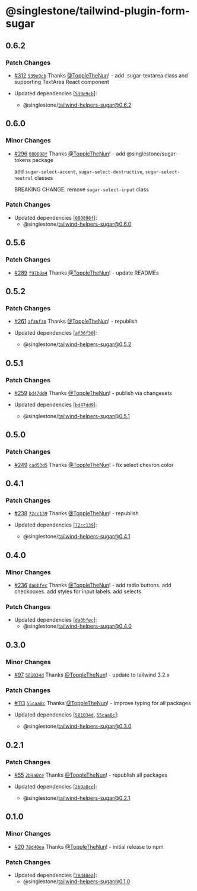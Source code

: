 # @singlestone/tailwind-plugin-form-sugar

## 0.6.2

### Patch Changes

- [#312](https://github.com/singlestone/sugar/pull/312) [`539e9cb`](https://github.com/singlestone/sugar/commit/539e9cbc39665c297d1ce71d3af363e8cc9dd6d5) Thanks [@ToppleTheNun](https://github.com/ToppleTheNun)! - add .sugar-textarea class and supporting TextArea React component

- Updated dependencies [[`539e9cb`](https://github.com/singlestone/sugar/commit/539e9cbc39665c297d1ce71d3af363e8cc9dd6d5)]:
  - @singlestone/tailwind-helpers-sugar@0.6.2

## 0.6.0

### Minor Changes

- [#296](https://github.com/singlestone/sugar/pull/296) [`080898f`](https://github.com/singlestone/sugar/commit/080898f0d5ea55175653ec40fd442c06316b4778) Thanks [@ToppleTheNun](https://github.com/ToppleTheNun)! - add @singlestone/sugar-tokens package

  add `sugar-select-accent`, `sugar-select-destructive`, `sugar-select-neutral` classes

  BREAKING CHANGE: remove `sugar-select-input` class

### Patch Changes

- Updated dependencies [[`080898f`](https://github.com/singlestone/sugar/commit/080898f0d5ea55175653ec40fd442c06316b4778)]:
  - @singlestone/tailwind-helpers-sugar@0.6.0

## 0.5.6

### Patch Changes

- [#289](https://github.com/singlestone/sugar/pull/289) [`f97b8a4`](https://github.com/singlestone/sugar/commit/f97b8a44dfc724116ff35afe4082040da9d4133d) Thanks [@ToppleTheNun](https://github.com/ToppleTheNun)! - update READMEs

## 0.5.2

### Patch Changes

- [#261](https://github.com/singlestone/sugar/pull/261) [`af36f30`](https://github.com/singlestone/sugar/commit/af36f30899d2b2ad687d0d8aeecebbf7c9f64225) Thanks [@ToppleTheNun](https://github.com/ToppleTheNun)! - republish

- Updated dependencies [[`af36f30`](https://github.com/singlestone/sugar/commit/af36f30899d2b2ad687d0d8aeecebbf7c9f64225)]:
  - @singlestone/tailwind-helpers-sugar@0.5.2

## 0.5.1

### Patch Changes

- [#259](https://github.com/singlestone/sugar/pull/259) [`bd47dd9`](https://github.com/singlestone/sugar/commit/bd47dd93122b78b6a1ad76b6250bc3ca1efd8b5d) Thanks [@ToppleTheNun](https://github.com/ToppleTheNun)! - publish via changesets

- Updated dependencies [[`bd47dd9`](https://github.com/singlestone/sugar/commit/bd47dd93122b78b6a1ad76b6250bc3ca1efd8b5d)]:
  - @singlestone/tailwind-helpers-sugar@0.5.1

## 0.5.0

### Patch Changes

- [#249](https://github.com/singlestone/sugar/pull/249) [`cad53d5`](https://github.com/singlestone/sugar/commit/cad53d58ce5db65a29c24002053eae2d325a333b) Thanks [@ToppleTheNun](https://github.com/ToppleTheNun)! - fix select chevron color

## 0.4.1

### Patch Changes

- [#238](https://github.com/singlestone/sugar/pull/238) [`72cc139`](https://github.com/singlestone/sugar/commit/72cc13939d812b4c46b9a75a1ccb492dcf11b9c1) Thanks [@ToppleTheNun](https://github.com/ToppleTheNun)! - republish

- Updated dependencies [[`72cc139`](https://github.com/singlestone/sugar/commit/72cc13939d812b4c46b9a75a1ccb492dcf11b9c1)]:
  - @singlestone/tailwind-helpers-sugar@0.4.1

## 0.4.0

### Minor Changes

- [#236](https://github.com/singlestone/sugar/pull/236) [`da0bfec`](https://github.com/singlestone/sugar/commit/da0bfec1222efe89306db3d018535c2a33fd3896) Thanks [@ToppleTheNun](https://github.com/ToppleTheNun)! - add radio buttons.
  add checkboxes.
  add styles for input labels.
  add selects.

### Patch Changes

- Updated dependencies [[`da0bfec`](https://github.com/singlestone/sugar/commit/da0bfec1222efe89306db3d018535c2a33fd3896)]:
  - @singlestone/tailwind-helpers-sugar@0.4.0

## 0.3.0

### Minor Changes

- [#97](https://github.com/singlestone/sugar/pull/97) [`581034d`](https://github.com/singlestone/sugar/commit/581034db3b956304503d83d9473c3126f46d97ec) Thanks [@ToppleTheNun](https://github.com/ToppleTheNun)! - update to tailwind 3.2.x

### Patch Changes

- [#113](https://github.com/singlestone/sugar/pull/113) [`55caa8c`](https://github.com/singlestone/sugar/commit/55caa8cc61d4358153a491dcd62f601dfdb70d0f) Thanks [@ToppleTheNun](https://github.com/ToppleTheNun)! - improve typing for all packages

- Updated dependencies [[`581034d`](https://github.com/singlestone/sugar/commit/581034db3b956304503d83d9473c3126f46d97ec), [`55caa8c`](https://github.com/singlestone/sugar/commit/55caa8cc61d4358153a491dcd62f601dfdb70d0f)]:
  - @singlestone/tailwind-helpers-sugar@0.3.0

## 0.2.1

### Patch Changes

- [#55](https://github.com/singlestone/sugar/pull/55) [`2b9a0ce`](https://github.com/singlestone/sugar/commit/2b9a0cea868430f0525ecf6c4b276dcd17e69284) Thanks [@ToppleTheNun](https://github.com/ToppleTheNun)! - republish all packages

- Updated dependencies [[`2b9a0ce`](https://github.com/singlestone/sugar/commit/2b9a0cea868430f0525ecf6c4b276dcd17e69284)]:
  - @singlestone/tailwind-helpers-sugar@0.2.1

## 0.1.0

### Minor Changes

- [#20](https://github.com/singlestone/sugar/pull/20) [`78d40ea`](https://github.com/singlestone/sugar/commit/78d40ea5f717c4549b0e6ba06588e79624b11395) Thanks [@ToppleTheNun](https://github.com/ToppleTheNun)! - initial release to npm

### Patch Changes

- Updated dependencies [[`78d40ea`](https://github.com/singlestone/sugar/commit/78d40ea5f717c4549b0e6ba06588e79624b11395)]:
  - @singlestone/tailwind-helpers-sugar@0.1.0
